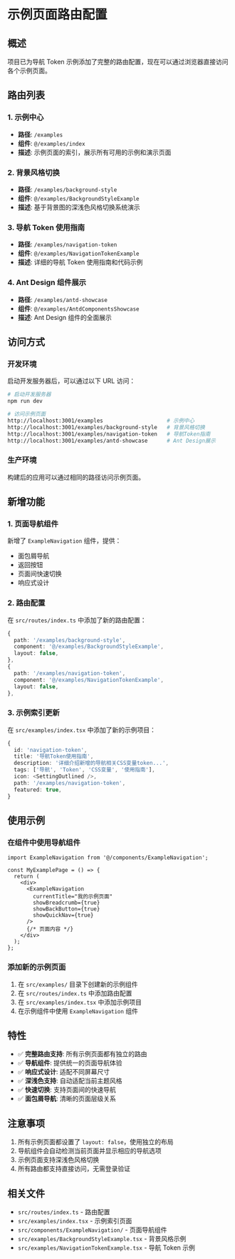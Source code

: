 # 示例页面路由配置

## 概述

项目已为导航 Token 示例添加了完整的路由配置，现在可以通过浏览器直接访问各个示例页面。

## 路由列表

### 1. 示例中心

- **路径**: `/examples`
- **组件**: `@/examples/index`
- **描述**: 示例页面的索引，展示所有可用的示例和演示页面

### 2. 背景风格切换

- **路径**: `/examples/background-style`
- **组件**: `@/examples/BackgroundStyleExample`
- **描述**: 基于背景图的深浅色风格切换系统演示

### 3. 导航 Token 使用指南

- **路径**: `/examples/navigation-token`
- **组件**: `@/examples/NavigationTokenExample`
- **描述**: 详细的导航 Token 使用指南和代码示例

### 4. Ant Design 组件展示

- **路径**: `/examples/antd-showcase`
- **组件**: `@/examples/AntdComponentsShowcase`
- **描述**: Ant Design 组件的全面展示

## 访问方式

### 开发环境

启动开发服务器后，可以通过以下 URL 访问：

```bash
# 启动开发服务器
npm run dev

# 访问示例页面
http://localhost:3001/examples                    # 示例中心
http://localhost:3001/examples/background-style   # 背景风格切换
http://localhost:3001/examples/navigation-token   # 导航Token指南
http://localhost:3001/examples/antd-showcase      # Ant Design展示
```

### 生产环境

构建后的应用可以通过相同的路径访问示例页面。

## 新增功能

### 1. 页面导航组件

新增了 `ExampleNavigation` 组件，提供：

- 面包屑导航
- 返回按钮
- 页面间快速切换
- 响应式设计

### 2. 路由配置

在 `src/routes/index.ts` 中添加了新的路由配置：

```typescript
{
  path: '/examples/background-style',
  component: '@/examples/BackgroundStyleExample',
  layout: false,
},
{
  path: '/examples/navigation-token',
  component: '@/examples/NavigationTokenExample',
  layout: false,
},
```

### 3. 示例索引更新

在 `src/examples/index.tsx` 中添加了新的示例项目：

```typescript
{
  id: 'navigation-token',
  title: '导航Token使用指南',
  description: '详细介绍新增的导航相关CSS变量token...',
  tags: ['导航', 'Token', 'CSS变量', '使用指南'],
  icon: <SettingOutlined />,
  path: '/examples/navigation-token',
  featured: true,
}
```

## 使用示例

### 在组件中使用导航组件

```tsx
import ExampleNavigation from '@/components/ExampleNavigation';

const MyExamplePage = () => {
  return (
    <div>
      <ExampleNavigation
        currentTitle="我的示例页面"
        showBreadcrumb={true}
        showBackButton={true}
        showQuickNav={true}
      />
      {/* 页面内容 */}
    </div>
  );
};
```

### 添加新的示例页面

1. 在 `src/examples/` 目录下创建新的示例组件
2. 在 `src/routes/index.ts` 中添加路由配置
3. 在 `src/examples/index.tsx` 中添加示例项目
4. 在示例组件中使用 `ExampleNavigation` 组件

## 特性

- ✅ **完整路由支持**: 所有示例页面都有独立的路由
- ✅ **导航组件**: 提供统一的页面导航体验
- ✅ **响应式设计**: 适配不同屏幕尺寸
- ✅ **深浅色支持**: 自动适配当前主题风格
- ✅ **快速切换**: 支持页面间的快速导航
- ✅ **面包屑导航**: 清晰的页面层级关系

## 注意事项

1. 所有示例页面都设置了 `layout: false`，使用独立的布局
2. 导航组件会自动检测当前页面并显示相应的导航选项
3. 示例页面支持深浅色风格切换
4. 所有路由都支持直接访问，无需登录验证

## 相关文件

- `src/routes/index.ts` - 路由配置
- `src/examples/index.tsx` - 示例索引页面
- `src/components/ExampleNavigation/` - 页面导航组件
- `src/examples/BackgroundStyleExample.tsx` - 背景风格示例
- `src/examples/NavigationTokenExample.tsx` - 导航 Token 示例

